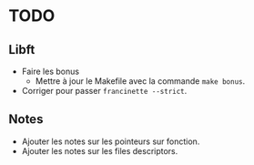 # TODO

## Libft

- Faire les bonus
  - Mettre à jour le Makefile avec la commande `make bonus`.
- Corriger pour passer `francinette --strict`.

## Notes

- Ajouter les notes sur les pointeurs sur fonction.
- Ajouter les notes sur les files descriptors.
